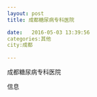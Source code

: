 ```yaml
--- 
layout: post 
title: 成都糖尿病专科医院

date:   2016-05-03 13:39:56 
categories:其他  
city:成都
  
--- 
```

   
成都糖尿病专科医院

信息

